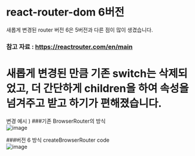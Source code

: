 # react-router-dom 6버전 
새롭게 변경된 router 버전 6은 5버전과 다른 점이 많이 생겼습니다.
### 참고 자료 : https://reactrouter.com/en/main
# 새롭게 변경된 만큼 기존 switch는 삭제되었고, 더 간단하게 children을 하여 속성을 넘겨주고 받고 하기가 편해졌습니다.

변경 예시 ) 
###기존 BrowserRouter의 방식
<br/>
![image](https://user-images.githubusercontent.com/117058112/216617862-a25f143f-db6d-4ea2-96f4-30b17b64cdbf.png)

###버전 6 방식 createBrowserRouter code
<br/>
![image](https://user-images.githubusercontent.com/117058112/216618036-b630e2d3-96d8-4f30-b003-292002d16e6e.png)



